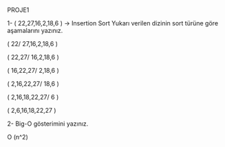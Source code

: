 PROJE1


1- ( 22,27,16,2,18,6 )  -> Insertion Sort
Yukarı verilen dizinin sort türüne göre aşamalarını yazınız.

( 22/ 27,16,2,18,6 )

( 22,27/ 16,2,18,6 )

( 16,22,27/ 2,18,6 )

( 2,16,22,27/ 18,6 )

( 2,16,18,22,27/ 6 )

( 2,6,16,18,22,27 )



2- Big-O gösterimini yazınız.

O (n^2) 




